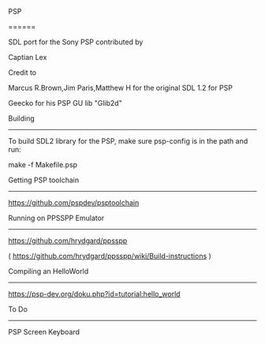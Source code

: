 PSP
======
SDL port for the Sony PSP contributed by 
   Captian Lex 

Credit to
   Marcus R.Brown,Jim Paris,Matthew H for the original SDL 1.2 for PSP
   Geecko for his PSP GU lib "Glib2d"

Building
--------
To build SDL2 library for the PSP, make sure psp-config is in the path and run:
   make -f Makefile.psp


Getting PSP toolchain
---------------------
https://github.com/pspdev/psptoolchain

Running on PPSSPP Emulator
--------------------------
https://github.com/hrydgard/ppsspp
( https://github.com/hrydgard/ppsspp/wiki/Build-instructions )

Compiling an HelloWorld
-----------------------
https://psp-dev.org/doku.php?id=tutorial:hello_world

To Do
------
PSP Screen Keyboard
